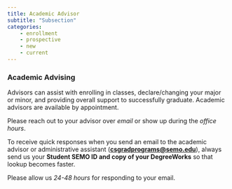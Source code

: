 ```yaml
---
title: Academic Advisor
subtitle: "Subsection"
categories:
    - enrollment
    - prospective
    - new
    - current
---
```


<h3>Academic Advising</h3>

Advisors can assist with enrolling in classes, declare/changing your major or minor, and providing overall support to successfully graduate. Academic advisors are available by appointment.

Please reach out to your advisor over *email* or show up during the *office hours*. 

To receive quick responses when you send an email to the academic advisor or administrative assistant ([**csgradprograms@semo.edu**](mailto:csgradprograms@semo.edu)), always send us your **Student SEMO ID and copy of your DegreeWorks**  so that lookup becomes faster. 

Please allow us *24-48 hours* for responding to your email.